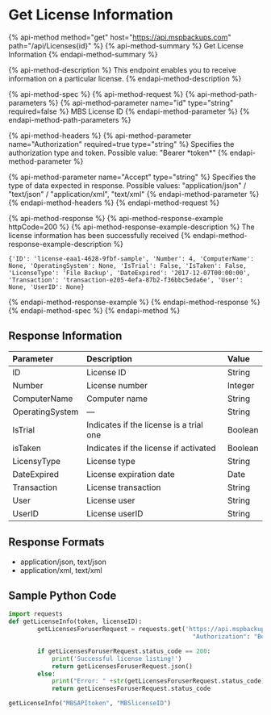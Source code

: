 # Get License Information

{% api-method method="get" host="https://api.mspbackups.com" path="/api/Licenses{id}" %}
{% api-method-summary %}
Get License Information
{% endapi-method-summary %}

{% api-method-description %}
This endpoint enables you to receive information on a particular license.
{% endapi-method-description %}

{% api-method-spec %}
{% api-method-request %}
{% api-method-path-parameters %}
{% api-method-parameter name="id" type="string" required=false %}
MBS License ID
{% endapi-method-parameter %}
{% endapi-method-path-parameters %}

{% api-method-headers %}
{% api-method-parameter name="Authorization" required=true type="string" %}
Specifies the authorization type and token. Possible value: "Bearer \*token\*"
{% endapi-method-parameter %}

{% api-method-parameter name="Accept" type="string" %}
Specifies the type of data expected in response. Possible values: "application/json" / "text/json" / "application/xml", "text/xml"
{% endapi-method-parameter %}
{% endapi-method-headers %}
{% endapi-method-request %}

{% api-method-response %}
{% api-method-response-example httpCode=200 %}
{% api-method-response-example-description %}
The license information has been successfully received
{% endapi-method-response-example-description %}

```text
{'ID': 'license-eaa1-4628-9fbf-sample', 'Number': 4, 'ComputerName': None, 'OperatingSystem': None, 'IsTrial': False, 'IsTaken': False, 'LicenseType': 'File Backup', 'DateExpired': '2017-12-07T00:00:00', 'Transaction': 'transaction-e205-4efa-87b2-f36bbc5eda6e', 'User': None, 'UserID': None}
```
{% endapi-method-response-example %}
{% endapi-method-response %}
{% endapi-method-spec %}
{% endapi-method %}

## Response Information

| Parameter | Description | Value |
| :--- | :--- | :--- |
| ID | License ID | String |
| Number | License number | Integer |
| ComputerName | Computer name | String |
| OperatingSystem | — | String |
| IsTrial | Indicates if the license is a trial one | Boolean |
| isTaken | Indicates if the license if activated | Boolean |
| LicensyType | License type | String |
| DateExpired | License expiration date | Date |
| Transaction | License transaction | String |
| User | License user | String |
| UserID | License userID | String |

## Response Formats

* application/json, text/json
* application/xml, text/xml

## Sample Python Code

```python
import requests
def getLicenseInfo(token, licenseID):
        getLicensesForuserRequest = requests.get('https://api.mspbackups.com/api/Licenses/' + licenseID, headers = {"Accept" : "application/json",
                                                   "Authorization": "Bearer " + token})

        if getLicensesForuserRequest.status_code == 200:
            print('Successful license listing!')
            return getLicensesForuserRequest.json()
        else:
            print("Error: " +str(getLicensesForuserRequest.status_code))
            return getLicensesForuserRequest.status_code

getLicenseInfo("MBSAPItoken", "MBSlicenseID")
```

